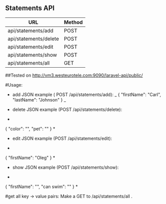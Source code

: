 ## Statements API
URL|Method
---|---
  api/statements/add     | POST     
  api/statements/delete  | POST     
  api/statements/edit    | POST     
  api/statements/show    | POST     
  api/statements/all     | GET|HEAD 


##Tested on http://vm3.westeurotele.com:9090/laravel-api/public/

#Usage:
- add JSON example ( POST /api/statements/add):
_
{
  "firstName": "Carl",
  "lastName": "Johnson"
}
_

- delete JSON example (POST /api/statements/delete):
*
{
  "color": "",
  "pet": ""
}
*

- edit JSON example (POST /api/statements/edit):
*
{
  "firstName": "Oleg"
}
*

- show JSON example (POST /api/statements/show):
*
{
  "firstName": "",
  "can swim": ""
}
*

#get all key -> value pairs:
Make a GET to /api/statements/all .

